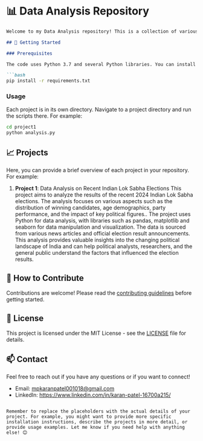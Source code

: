 # 📊 Data Analysis Repository
```markdown
Welcome to my Data Analysis repository! This is a collection of various data analysis projects that I've worked on. Each project is self-contained and includes the data, scripts, and results of the analysis.

## 🚀 Getting Started

### Prerequisites

The code uses Python 3.7 and several Python libraries. You can install the necessary libraries with pip:

```bash
pip install -r requirements.txt
```

### Usage

Each project is in its own directory. Navigate to a project directory and run the scripts there. For example:

```bash
cd project1
python analysis.py
```

## 📈 Projects

Here, you can provide a brief overview of each project in your repository. For example:

1. **Project 1**: Data Analysis on Recent Indian Lok Sabha Elections
                  This project aims to analyze the results of the recent 2024 Indian Lok Sabha elections. The                         analysis focuses on various aspects such as the distribution of winning candidates, age                                demographics, party performance, and the impact of key political figures..
                  The project uses Python for data analysis, with libraries such as pandas, matplotlib and seaborn for                   data manipulation and visualization. The data is sourced from various news articles and official                       election result announcements.
                  This analysis provides valuable insights into the changing political landscape of India and can help                   political analysts, researchers, and the general public understand the factors that influenced the                     election results.
## 🤝 How to Contribute

Contributions are welcome! Please read the [contributing guidelines](CONTRIBUTING.md) before getting started.

## 📜 License

This project is licensed under the MIT License - see the [LICENSE](LICENSE) file for details.

## 📫 Contact

Feel free to reach out if you have any questions or if you want to connect!

- Email: mpkaranpatel001018@gmail.com
- LinkedIn: https://www.linkedin.com/in/karan-patel-16700a215/
```

Remember to replace the placeholders with the actual details of your project. For example, you might want to provide more specific installation instructions, describe the projects in more detail, or provide usage examples. Let me know if you need help with anything else! 😊

